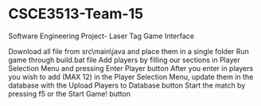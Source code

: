 # CSCE3513-Team-15
Software Engineering Project- Laser Tag Game Interface

Download all file from src\main\java and place them in a single folder
Run game through build.bat file
Add players by filling our sections in Player Selection Menu and pressing Enter Player button
After you enter in players you wish to add (MAX 12) in the Player Selection Menu, update them in the database with the Upload Players to Database button
Start the match by pressing f5 or the Start Game! button